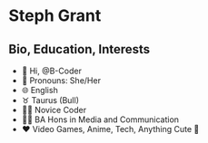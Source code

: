 # Steph Grant 
## Bio, Education, Interests
- :wave: Hi, @B-Coder
- :woman: Pronouns: She/Her
- :globe_with_meridians: English
- :taurus: Taurus (Bull)
- :woman_technologist: Novice Coder
- :woman_technologist: BA Hons in Media and Communication
- :heart: Video Games, Anime, Tech, Anything Cute :star_struck:
